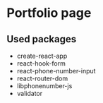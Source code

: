 # Portfolio page

## Used packages

* create-react-app
* react-hook-form
* react-phone-number-input
* react-router-dom
* libphonenumber-js
* validator
